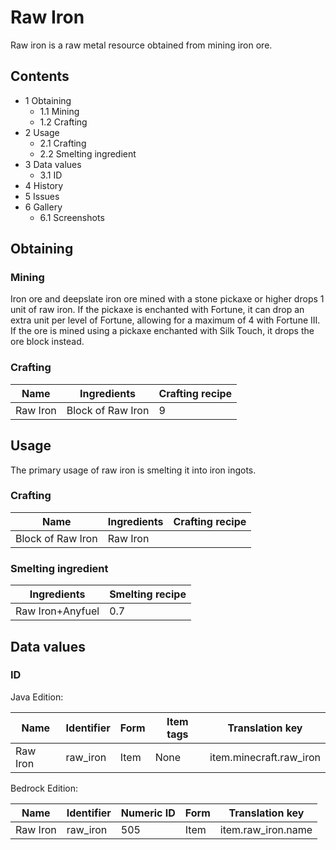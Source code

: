# Raw Iron
Raw iron is a raw metal resource obtained from mining iron ore.

## Contents
- 1 Obtaining
	- 1.1 Mining
	- 1.2 Crafting
- 2 Usage
	- 2.1 Crafting
	- 2.2 Smelting ingredient
- 3 Data values
	- 3.1 ID
- 4 History
- 5 Issues
- 6 Gallery
	- 6.1 Screenshots

## Obtaining
### Mining
Iron ore and deepslate iron ore mined with a stone pickaxe or higher drops 1 unit of raw iron. If the pickaxe is enchanted with Fortune, it can drop an extra unit per level of Fortune, allowing for a maximum of 4 with Fortune III. If the ore is mined using a pickaxe enchanted with Silk Touch, it drops the ore block instead.

### Crafting
| Name     | Ingredients       | Crafting recipe |
|----------|-------------------|-----------------|
| Raw Iron | Block of Raw Iron | 9               |

## Usage
The primary usage of raw iron is smelting it into iron ingots.

### Crafting
| Name              | Ingredients | Crafting recipe |
|-------------------|-------------|-----------------|
| Block of Raw Iron | Raw Iron    |                 |

### Smelting ingredient
| Ingredients      | Smelting recipe |
|------------------|-----------------|
| Raw Iron+Anyfuel | 0.7             |

## Data values
### ID
Java Edition:

| Name     | Identifier | Form | Item tags | Translation key         |
|----------|------------|------|-----------|-------------------------|
| Raw Iron | raw_iron   | Item | None      | item.minecraft.raw_iron |

Bedrock Edition:

| Name     | Identifier | Numeric ID | Form | Translation key    |
|----------|------------|------------|------|--------------------|
| Raw Iron | raw_iron   | 505        | Item | item.raw_iron.name |

